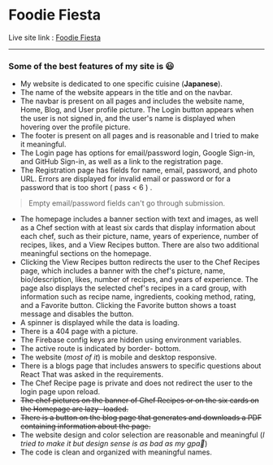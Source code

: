 # Foodie Fiesta
Live site link : [Foodie Fiesta](https://foodie-fiesta-449d3.web.app/home)
<hr/>

### Some of the best features of my site is 😃

- My website is dedicated to one specific cuisine (**Japanese**).
- The name of the website appears in the title and on the navbar.
- The navbar is present on all pages and includes the website name, Home, Blog, and User profile picture. The Login button appears when the user is not signed in, and the user's name is displayed when hovering over the profile picture.
- The footer is present on all pages and is reasonable and I tried to make it meaningful.
- The Login page has options for email/password login, Google Sign-in, and GitHub Sign-in, as well as a link to the registration page.
- The Registration page has fields for name, email, password, and photo URL. Errors are displayed for invalid email or password or for a password that is too short ( pass < 6 ) .
> Empty email/password fields can't go through submission.
- The homepage includes a banner section with text and images, as well as a Chef section with at least six cards that display information about each chef, such as their picture, name, years of experience, number of recipes, likes, and a View Recipes button. There are also two additional meaningful sections on the homepage.
- Clicking the View Recipes button redirects the user to the Chef Recipes page, which includes a banner with the chef's picture, name, bio/description, likes, number of recipes, and years of experience. The page also displays the selected chef's recipes in a card group, with information such as recipe name, ingredients, cooking method, rating, and a Favorite button. Clicking the Favorite button shows a toast message and disables the button.
- A spinner is displayed while the data is loading. 
- There is a 404 page with a picture.
- The Firebase config keys are hidden using environment variables.
- The active route is indicated by border- bottom.
- The website (*most of it*) is mobile and desktop responsive.
- There is a blogs page that includes answers to specific questions about React That was asked in the requirements.
- The Chef Recipe page is private and does not redirect the user to the login page upon reload.
- ~~The chef pictures on the banner of Chef Recipes or on the six cards on the Homepage are lazy- loaded.~~
- ~~There is a button on the blog page that generates and downloads a PDF containing information about the page.~~
- The website design and color selection are reasonable and meaningful (*I tried to make it but design sense is as bad as my gpa🙂*)
- The code is clean and organized with meaningful names.